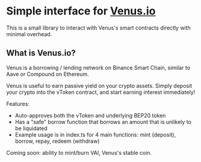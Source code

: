 # Simple interface for [Venus.io](https://venus.io)

This is a small library to interact with Venus's smart contracts directly with minimal overhead.

## What is Venus.io?

Venus is a borrowing / lending network on Binance Smart Chain, similar to Aave or Compound on Ethereum.

Venus is useful to earn passive yield on your crypto assets. Simply deposit your crypto into the vToken contract, and start earning interest immediately!

Features:
* Auto-approves both the vToken and underlying BEP20 token
* Has a "safe" borrow function that borrows an amount that is unlikely to be liquidated
* Example usage is in index.ts for 4 main functions: mint (deposit), borrow, repay, redeem (withdraw)

Coming soon: ability to mint/burn VAI, Venus's stable coin.
